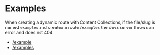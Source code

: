 # Examples

When creating a dynamic route with Content Collections, if the file/slug is named `examples` and creates a route `/examples` the devs server throws an error and does not 404

- [/example](/example)
- [/examples](/examples)